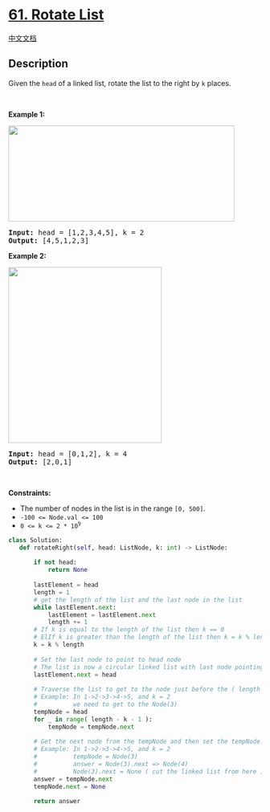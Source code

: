 # [61. Rotate List](https://leetcode.com/problems/rotate-list)

[中文文档](/solution/0000-0099/0061.Rotate%20List/README.md)

## Description

<!-- description:start -->

<p>Given the <code>head</code> of a linked&nbsp;list, rotate the list to the right by <code>k</code> places.</p>

<p>&nbsp;</p>
<p><strong class="example">Example 1:</strong></p>
<img alt="" src="https://fastly.jsdelivr.net/gh/doocs/leetcode@main/solution/0000-0099/0061.Rotate%20List/images/rotate1.jpg" style="width: 450px; height: 191px;" />
<pre>
<strong>Input:</strong> head = [1,2,3,4,5], k = 2
<strong>Output:</strong> [4,5,1,2,3]
</pre>

<p><strong class="example">Example 2:</strong></p>
<img alt="" src="https://fastly.jsdelivr.net/gh/doocs/leetcode@main/solution/0000-0099/0061.Rotate%20List/images/roate2.jpg" style="width: 305px; height: 350px;" />
<pre>
<strong>Input:</strong> head = [0,1,2], k = 4
<strong>Output:</strong> [2,0,1]
</pre>

<p>&nbsp;</p>
<p><strong>Constraints:</strong></p>

<ul>
	<li>The number of nodes in the list is in the range <code>[0, 500]</code>.</li>
	<li><code>-100 &lt;= Node.val &lt;= 100</code></li>
	<li><code>0 &lt;= k &lt;= 2 * 10<sup>9</sup></code></li>
</ul>


```python
class Solution:
   def rotateRight(self, head: ListNode, k: int) -> ListNode:
      
       if not head:
           return None
      
       lastElement = head
       length = 1
       # get the length of the list and the last node in the list
       while lastElement.next:
           lastElement = lastElement.next
           length += 1
       # If k is equal to the length of the list then k == 0
       # ElIf k is greater than the length of the list then k = k % length
       k = k % length
          
       # Set the last node to point to head node
       # The list is now a circular linked list with last node pointing to first node
       lastElement.next = head
      
       # Traverse the list to get to the node just before the ( length - k )th node.
       # Example: In 1->2->3->4->5, and k = 2
       #          we need to get to the Node(3)
       tempNode = head
       for _ in range( length - k - 1 ):
           tempNode = tempNode.next
      
       # Get the next node from the tempNode and then set the tempNode.next as None
       # Example: In 1->2->3->4->5, and k = 2
       #          tempNode = Node(3)
       #          answer = Node(3).next => Node(4)
       #          Node(3).next = None ( cut the linked list from here )
       answer = tempNode.next
       tempNode.next = None
      
       return answer

```

